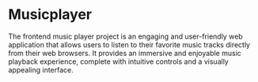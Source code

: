 # Musicplayer
The frontend music player project is an engaging and user-friendly web application that allows users to listen to their favorite music tracks directly from their web browsers. It provides an immersive and enjoyable music playback experience, complete with intuitive controls and a visually appealing interface.
